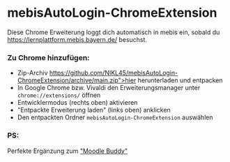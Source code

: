 # mebisAutoLogin-ChromeExtension

Diese Chrome Erweiterung loggt dich automatisch in mebis ein, sobald du https://lernplattform.mebis.bayern.de/ besuchst.

### Zu Chrome hinzufügen:
* Zip-Archiv https://github.com/NIKL45/mebisAutoLogin-ChromeExtension/archive/main.zip">hier</a> herunterladen und entpacken
* In Google Chrome bzw. Vivaldi den Erweiterungsmanager unter `chrome://extensions/` öffnen
* Entwicklermodus (rechts oben) aktivieren
* "Entpackte Erweiterung laden" (links oben) anklicken
* Den entpackten Ordner `mebisAutoLogin-ChromeExtension` auswählen

### PS:
Perfekte Ergänzung zum <a href="https://chrome.google.com/webstore/detail/moodle-buddy/nomahjpllnbcpbggnpiehiecfbjmcaeo">"Moodle Buddy"</a>
